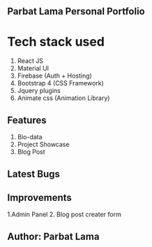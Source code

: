 ## Parbat Lama Personal Portfolio

# Tech stack used
1. React JS
2. Material UI
3. Firebase (Auth + Hosting)
4. Bootstrap 4 (CSS Framework)
5. Jquery plugins
6. Animate css (Animation Library)

## Features
1. Bio-data
2. Project Showcase
3. Blog Post


## Latest Bugs


## Improvements
1.Admin Panel
2. Blog post creater form

## Author: Parbat Lama
